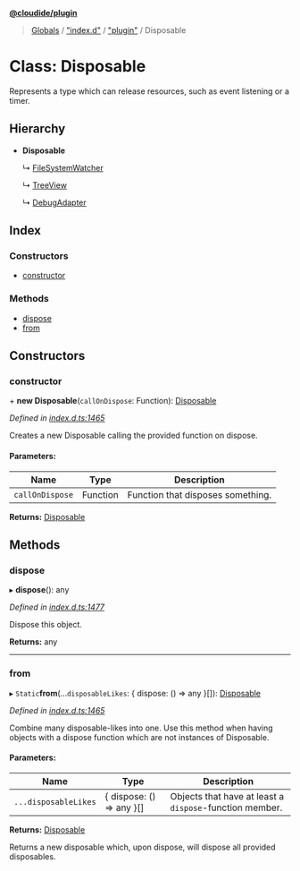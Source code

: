 **[@cloudide/plugin](../README.md)**

> [Globals](../README.md) / ["index.d"](../modules/_index_d_.md) / ["plugin"](../modules/_index_d_._plugin_.md) / Disposable

# Class: Disposable

Represents a type which can release resources, such
as event listening or a timer.

## Hierarchy

* **Disposable**

  ↳ [FileSystemWatcher](../interfaces/_index_d_._plugin_.filesystemwatcher.md)

  ↳ [TreeView](../interfaces/_index_d_._plugin_.treeview.md)

  ↳ [DebugAdapter](../interfaces/_index_d_._plugin_.debugadapter.md)

## Index

### Constructors

* [constructor](_index_d_._plugin_.disposable.md#constructor)

### Methods

* [dispose](_index_d_._plugin_.disposable.md#dispose)
* [from](_index_d_._plugin_.disposable.md#from)

## Constructors

### constructor

\+ **new Disposable**(`callOnDispose`: Function): [Disposable](_index_d_._plugin_.disposable.md)

*Defined in [index.d.ts:1465](https://github.com/huaweicloud/cloudide-plugin-api/blob/1ab5ef8/index.d.ts#L1465)*

Creates a new Disposable calling the provided function
on dispose.

#### Parameters:

Name | Type | Description |
------ | ------ | ------ |
`callOnDispose` | Function | Function that disposes something.  |

**Returns:** [Disposable](_index_d_._plugin_.disposable.md)

## Methods

### dispose

▸ **dispose**(): any

*Defined in [index.d.ts:1477](https://github.com/huaweicloud/cloudide-plugin-api/blob/1ab5ef8/index.d.ts#L1477)*

Dispose this object.

**Returns:** any

___

### from

▸ `Static`**from**(...`disposableLikes`: { dispose: () => any  }[]): [Disposable](_index_d_._plugin_.disposable.md)

*Defined in [index.d.ts:1465](https://github.com/huaweicloud/cloudide-plugin-api/blob/1ab5ef8/index.d.ts#L1465)*

Combine many disposable-likes into one. Use this method
when having objects with a dispose function which are not
instances of Disposable.

#### Parameters:

Name | Type | Description |
------ | ------ | ------ |
`...disposableLikes` | { dispose: () => any  }[] | Objects that have at least a `dispose`-function member. |

**Returns:** [Disposable](_index_d_._plugin_.disposable.md)

Returns a new disposable which, upon dispose, will
dispose all provided disposables.
